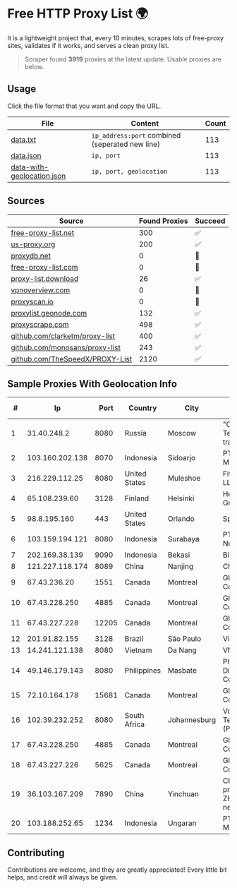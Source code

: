
# Free HTTP Proxy List 🌍

It is a lightweight project that, every 10 minutes, scrapes lots of free-proxy sites, validates if it works, and serves a clean proxy list.


> Scraper found **3919** proxies at the latest update. Usable proxies are below.

## Usage

Click the file format that you want and copy the URL.


|File|Content|Count|
|----|-------|-----|
|[data.txt](https://raw.githubusercontent.com/themiralay/Proxy-List-World/master/data.txt)|`ip_address:port` combined (seperated new line)|113|
|[data.json](https://raw.githubusercontent.com/themiralay/Proxy-List-World/master/data.json)|`ip, port`|113|
|[data-with-geolocation.json](https://raw.githubusercontent.com/themiralay/Proxy-List-World/master/data-with-geolocation.json)|`ip, port, geolocation`|113|

## Sources

|Source|Found Proxies|Succeed|
|------|-------------|-------|
|[free-proxy-list.net](https://free-proxy-list.net)|300|✅|
|[us-proxy.org](https://www.us-proxy.org)|200|✅|
|[proxydb.net](http://proxydb.net)|0|🚫|
|[free-proxy-list.com](https://free-proxy-list.com/?page=&port=&type%5B%5D=http&type%5B%5D=https&up_time=0&search=Search)|0|🚫|
|[proxy-list.download](https://www.proxy-list.download/HTTP)|26|✅|
|[vpnoverview.com](https://vpnoverview.com/privacy/anonymous-browsing/free-proxy-servers)|0|🚫|
|[proxyscan.io](https://www.proxyscan.io)|0|🚫|
|[proxylist.geonode.com](https://proxylist.geonode.com/api/proxy-list?limit=300&page=1&sort_by=lastChecked&sort_type=desc&protocols=http,https)|132|✅|
|[proxyscrape.com](https://api.proxyscrape.com/v2/?request=displayproxies&protocol=http&timeout=10000&country=all&ssl=all&anonymity=all)|498|✅|
|[github.com/clarketm/proxy-list](https://raw.githubusercontent.com/clarketm/proxy-list/master/proxy-list-raw.txt)|400|✅|
|[github.com/monosans/proxy-list](https://raw.githubusercontent.com/monosans/proxy-list/main/proxies/http.txt)|243|✅|
|[github.com/TheSpeedX/PROXY-List](https://raw.githubusercontent.com/TheSpeedX/PROXY-List/master/http.txt)|2120|✅|


## Sample Proxies With Geolocation Info

|#|Ip|Port|Country|City|Internet Service Provider|
|-|--|----|-------|----|-------------------------|
|1|31.40.248.2|8080|Russia|Moscow|"Cloud Technologies" LLC trading as Cloud.ru|
|2|103.160.202.138|8070|Indonesia|Sidoarjo|PT Sembilan Mediadata Nusaraya|
|3|216.229.112.25|8080|United States|Muleshoe|Five Area Systems, LLC|
|4|65.108.239.60|3128|Finland|Helsinki|Hetzner Online GmbH|
|5|98.8.195.160|443|United States|Orlando|Spectrum|
|6|103.159.194.121|8080|Indonesia|Surabaya|PT Giga Digital Nusantara|
|7|202.169.38.139|9090|Indonesia|Bekasi|Biznet - PSN-NAP|
|8|121.227.118.174|8089|China|Nanjing|China Telecom|
|9|67.43.236.20|1551|Canada|Montreal|GloboTech Communications|
|10|67.43.228.250|4885|Canada|Montreal|GloboTech Communications|
|11|67.43.227.228|12205|Canada|Montreal|GloboTech Communications|
|12|201.91.82.155|3128|Brazil|São Paulo|Vivo|
|13|14.241.121.138|8080|Vietnam|Da Nang|VNPT|
|14|49.146.179.143|8080|Philippines|Masbate|Philippine Long Distance Telephone Co.|
|15|72.10.164.178|15681|Canada|Montreal|GloboTech Communications|
|16|102.39.232.252|8080|South Africa|Johannesburg|Vox Telecommunications (Pty) Limited|
|17|67.43.228.250|4885|Canada|Montreal|GloboTech Communications|
|18|67.43.227.226|5625|Canada|Montreal|GloboTech Communications|
|19|36.103.167.209|7890|China|Yinchuan|CHINANET NINGXIA province ZHONGWEI IDC network|
|20|103.188.252.65|1234|Indonesia|Ungaran|PT Data Lintas Media Indonesia|



## Contributing

Contributions are welcome, and they are greatly appreciated! Every
little bit helps, and credit will always be given.

